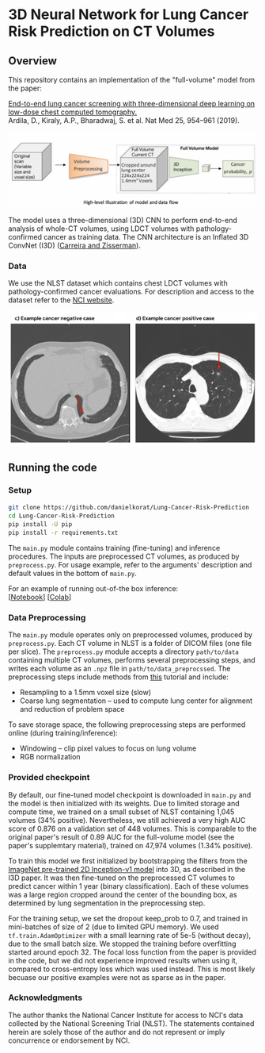# 3D Neural Network for Lung Cancer Risk Prediction on CT Volumes

## Overview

This repository contains an implementation of the "full-volume" model from the paper:  

[End-to-end lung cancer screening with three-dimensional deep learning on low-dose chest computed tomography.](https://doi.org/10.1038/s41591-019-0447-x)<br/> Ardila, D., Kiraly, A.P., Bharadwaj, S. et al. Nat Med 25, 954–961 (2019).

![Model Workflow](https://raw.githubusercontent.com/danielkorat/Lung-Cancer-Risk-Prediction/master/figures/model_workflow.png)

The model uses a three-dimensional (3D) CNN to perform end-to-end analysis of whole-CT volumes, using LDCT
volumes with pathology-confirmed cancer as training data.
The CNN architecture is an Inflated 3D ConvNet (I3D) ([Carreira and
Zisserman](http://openaccess.thecvf.com/content_cvpr_2017/html/Carreira_Quo_Vadis_Action_CVPR_2017_paper.html)).

### Data

We use the NLST dataset which contains chest LDCT volumes with pathology-confirmed cancer evaluations. For description and access to the dataset refer to the [NCI website](https://biometry.nci.nih.gov/cdas/learn/nlst/images/).

![Example cases](https://raw.githubusercontent.com/danielkorat/Lung-Cancer-Risk-Prediction/master/figures/example_cases.png)

## Running the code

### Setup

```bash
git clone https://github.com/danielkorat/Lung-Cancer-Risk-Prediction
cd Lung-Cancer-Risk-Prediction
pip install -U pip
pip install -r requirements.txt
```

The `main.py` module contains training (fine-tuning) and inference procedures.
The inputs are preprocessed CT volumes, as produced by `preprocess.py`.
For usage example, refer to the arguments' description and default values in the bottom of `main.py`.

For an example of running out-of-the box inference:  
[[Notebook](https://github.com/danielkorat/Lung-Cancer-Risk-Prediction/blob/master/notebooks/inference.ipynb)]
[[Colab](https://colab.research.google.com/drive/1nWFFiFI43W7aClax0fjR3OEepTAW5Opw?usp=sharing)]


### Data Preprocessing

The `main.py` module operates only on preprocessed volumes, produced by `preprocess.py`.
Each CT volume in NLST is a folder of DICOM files (one file per slice).
The `preprocess.py` module accepts a directory `path/to/data` containing multiple CT volumes, performs several preprocessing steps, and writes each volume as an `.npz` file in `path/to/data_preprocssed`.
The preprocessing steps include methods from [this](https://www.kaggle.com/gzuidhof/full-preprocessing-tutorial/notebook) tutorial and include:

- Resampling to a 1.5mm voxel size (slow)
- Coarse lung segmentation – used to compute lung center for alignment and reduction of problem space

To save storage space, the following preprocessing steps are performed online (during training/inference):

- Windowing – clip pixel values to focus on lung volume
- RGB normalization

### Provided checkpoint

By default, our fine-tuned model checkpoint is downloaded in
`main.py` and the model is then initialized with its weights.
Due to limited storage and compute time, we trained on a small subset of NLST containing 1,045 volumes (34% positive). Nevertheless, we still achieved a very high AUC score of 0.876 on a validation set of 448 volumes.
This is comparable to the original paper's result of 0.89 AUC for the full-volume model (see the paper's supplemtary material), trained on 47,974 volumes (1.34% positive).  

To train this model we first initialized by bootstrapping the filters from the [ImageNet pre-trained 2D Inception-v1 model]((http://download.tensorflow.org/models/inception_v1_2016_08_28.tar.gz)) into 3D, as described in the I3D paper.
It was then fine-tuned on the preprocessed CT volumes to predict cancer within 1 year (binary classification). Each of these volumes was a large region cropped around the center of the bounding box, as determined by lung segmentation in the preprocessing step.

For the training setup, we set the dropout keep_prob to 0.7, and trained in mini-batches of size of 2 (due to limited GPU memory). We used `tf.train.AdamOptimizer` with a small learning rate of 5e-5 (without decay), due to the small batch size.
We stopped the training before overfitting started around epoch 32.
The focal loss function from the paper is provided in the code, but we did not experience improved results when using it, compared to cross-entropy loss which was used instead. This is most likely becuase our positive examples were not as sparse as in the paper.

### Acknowledgments

The author thanks the National Cancer Institute for access to NCI's data collected by the National Screening Trial (NLST).
The statements contained herein are solely those of the author and do not represent or imply concurrence or endorsement by NCI.
